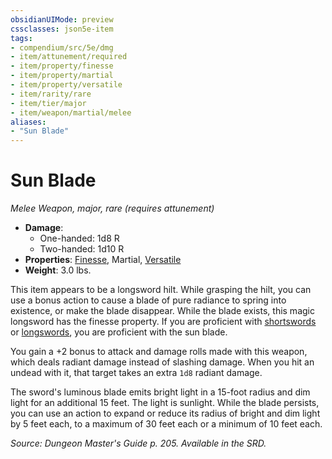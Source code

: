 ```yaml
---
obsidianUIMode: preview
cssclasses: json5e-item
tags:
- compendium/src/5e/dmg
- item/attunement/required
- item/property/finesse
- item/property/martial
- item/property/versatile
- item/rarity/rare
- item/tier/major
- item/weapon/martial/melee
aliases: 
- "Sun Blade"
---
```

# Sun Blade
*Melee Weapon, major, rare (requires attunement)*  

- **Damage**:
  - One-handed: 1d8 R
  - Two-handed: 1d10 R
- **Properties**: [Finesse](rules/item-properties.md#Finesse), Martial, [Versatile](rules/item-properties.md#Versatile)
- **Weight**: 3.0 lbs.

This item appears to be a longsword hilt. While grasping the hilt, you can use a bonus action to cause a blade of pure radiance to spring into existence, or make the blade disappear. While the blade exists, this magic longsword has the finesse property. If you are proficient with [shortswords](compendium/items/shortsword.md) or [longswords](compendium/items/longsword.md), you are proficient with the sun blade.

You gain a +2 bonus to attack and damage rolls made with this weapon, which deals radiant damage instead of slashing damage. When you hit an undead with it, that target takes an extra `1d8` radiant damage.

The sword's luminous blade emits bright light in a 15-foot radius and dim light for an additional 15 feet. The light is sunlight. While the blade persists, you can use an action to expand or reduce its radius of bright and dim light by 5 feet each, to a maximum of 30 feet each or a minimum of 10 feet each.

*Source: Dungeon Master's Guide p. 205. Available in the SRD.*